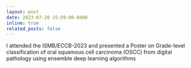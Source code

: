 ```yaml
---
layout: post
date: 2023-07-28 15:59:00-0400
inline: true
related_posts: false
---
```


I attended the ISMB/ECCB-2023 and presented a Poster on Grade-level classification of oral squamous cell carcinoma (OSCC) from digital pathology using ensemble deep learning algorithms
